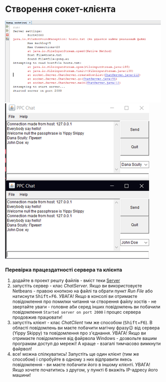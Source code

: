 # Створення сокет-клієнта
![](console.png)
![](forms.png)

### Перевірка працездатності сервера та клієнта
1. додайте в проект решту файлів - вміст теки [Server](https://github.com/ppc-ntu-khpi/Sockets-Starter/tree/master/classes/Server)
2. запустіть сервер - клас *ChatServer*. Якщо ви використовуєте Netbeans - правою кнопкою на файлі та обрати пункт *Run File* або натиснути <kbd>Shift</kbd>+<kbd>F6</kbd>. УВАГА! Якщо в консолі ви отримаєте повідомлення про помилки читання чи створення файлу хостів - не звертайте уваги - головне аби серед інших повідомлень ви побачили повідомлення ````Started server on port 2000```` і процес сервера продовжив працювати!
3. запустіть клієнт - клас *ChatClient* тим же способом (<kbd>Shift</kbd>+<kbd>F6</kbd>). В області повідомлень ви маєте побачити магічну фразу😉 від сервера (Yippy Skippy) та повідомлення про з'єднання. УВАГА! Якщо ви отримаєте повідомлення від файрвола Windows - дозвольте вашим програмам доступ до мережі! А краще - взагалі тимчасово вимкнути файрвол!
4. все! можна спілкуватись! Запустіть ще один клієнт (тим же способом) і спробуйте в одному з них відправити якесь повідомлення - ви маєте побачити його в іншому клієнті. УВАГА! Якщо хочете початитись з другом, у пункті 6 вкажіть IP-адресу його машини!